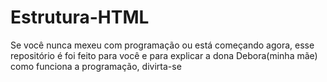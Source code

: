 # Estrutura-HTML
Se você nunca mexeu com programação ou está começando agora, esse repositório é foi feito para você e para explicar a dona Debora(minha mãe) como funciona a programação, divirta-se 
